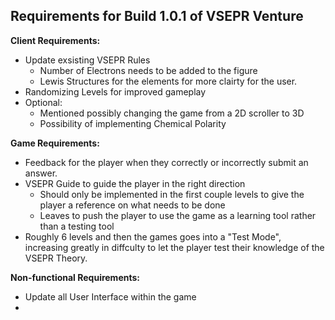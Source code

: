 ## Requirements for Build 1.0.1 of VSEPR Venture

**Client Requirements:**
- Update exsisting VSEPR Rules
  - Number of Electrons needs to be added to the figure
  - Lewis Structures for the elements for more clairty for the user.
- Randomizing Levels for improved gameplay  
- Optional: 
  - Mentioned possibly changing the game from a 2D scroller to 3D
  - Possibility of implementing Chemical Polarity
  
**Game Requirements:**
- Feedback for the player when they correctly or incorrectly submit an answer.
- VSEPR Guide to guide the player in the right direction
  - Should only be implemented in the first couple levels to give the player a reference on what needs to be done
  - Leaves to push the player to use the game as a learning tool rather than a testing tool
- Roughly 6 levels and then the games goes into a "Test Mode", increasing greatly in diffculty to let the player test their knowledge of the VSEPR Theory.

  
**Non-functional Requirements:**
- Update all User Interface within the game
- 
